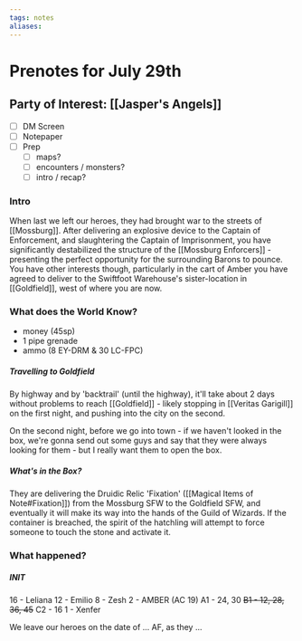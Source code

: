 ```yaml
---
tags: notes
aliases:
---
```


# Prenotes for July 29th
## Party of Interest: [[Jasper's Angels]]
- [ ] DM Screen
- [ ] Notepaper
- [ ] Prep
	- [ ] maps?
	- [ ] encounters / monsters?
	- [ ] intro / recap?

### Intro
When last we left our heroes, they had brought war to the streets of [[Mossburg]]. After delivering an explosive device to the Captain of Enforcement, and slaughtering the Captain of Imprisonment, you have significantly destabilized the structure of the [[Mossburg Enforcers]] - presenting the perfect opportunity for the surrounding Barons to pounce. You have other interests though, particularly in the cart of Amber you have agreed to deliver to the Swiftfoot Warehouse's sister-location in [[Goldfield]], west of where you are now.

### What does the World Know?

+ money (45sp)
+ 1 pipe grenade
+ ammo (8 EY-DRM & 30 LC-FPC)

##### Travelling to Goldfield
By highway and by 'backtrail' (until the highway), it'll take about 2 days without problems to reach [[Goldfield]] - likely stopping in [[Veritas Garigill]] on the first night, and pushing into the city on the second.

On the second night, before we go into town - if we haven't looked in the box, we're gonna send out some guys and say that they were always looking for them - but I really want them to open the box.

##### What's in the Box?
They are delivering the Druidic Relic 'Fixation' ([[Magical Items of Note#Fixation]]) from the Mossburg SFW to the Goldfield SFW, and eventually it will make its way into the hands of the Guild of Wizards. If the container is breached, the spirit of the hatchling will attempt to force someone to touch the stone and activate it.



### What happened?

##### INIT
16 - Leliana
12 - Emilio
8 - Zesh
2 - AMBER (AC 19)
	A1 - 24, 30
	~~B1 - 12, 28, 36, 45~~
	C2 - 16
1 - Xenfer


We leave our heroes on the date of ... AF, as they ...